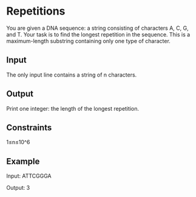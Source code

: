 # Repetitions

You are given a DNA sequence: a string consisting of characters A, C, G, and T. 
Your task is to find the longest repetition in the sequence. 
This is a maximum-length substring containing only one type of character.

Input
--
The only input line contains a string of n characters.

Output
--
Print one integer: the length of the longest repetition.

Constraints
--
1≤n≤10^6

Example
--
Input:
ATTCGGGA

Output:
3